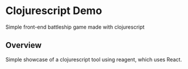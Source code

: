 # Clojurescript Demo

Simple front-end battleship game made with clojurescript

## Overview

Simple showcase of a clojurescript tool using reagent, which uses React.